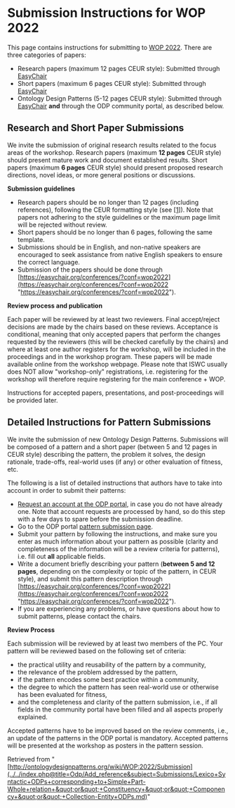 #   Submission Instructions for WOP 2022


This page contains instructions for submitting to [WOP 2022](../../WOP/2022.1.md "WOP:2022"). There are three categories of papers:



* Research papers (maximum 12 pages CEUR style): Submitted through [EasyChair](https://easychair.org/conferences/?conf=wop2022 "https://easychair.org/conferences/?conf=wop2022")
* Short papers (maximum 6 pages CEUR style): Submitted through [EasyChair](https://easychair.org/conferences/?conf=wop2022 "https://easychair.org/conferences/?conf=wop2022")
* Ontology Design Patterns (5-12 pages CEUR style): Submitted through [EasyChair](https://easychair.org/conferences/?conf=wop2022 "https://easychair.org/conferences/?conf=wop2022") __and__ through the ODP community portal, as described below.


##   Research and Short Paper Submissions


We invite the submission of original research results related to the focus areas of the workshop. Research papers (maximum __12 pages__ CEUR style) should present mature work and document established results. Short papers (maximum __6 pages__ CEUR style) should present proposed research directions, novel ideas, or more general positions or discussions.


__Submission guidelines__



* Research papers should be no longer than 12 pages (including references), following the CEUR formatting style (see [[1]](http://ceur-ws.org/HOWTOSUBMIT.html "http://ceur-ws.org/HOWTOSUBMIT.html")). Note that papers not adhering to the style guidelines or the maximum page limit will be rejected without review.
* Short papers should be no longer than 6 pages, following the same template.
* Submissions should be in English, and non-native speakers are encouraged to seek assistance from native English speakers to ensure the correct language.
* Submission of the papers should be done through [https://easychair.org/conferences/?conf=wop2022](https://easychair.org/conferences/?conf=wop2022 "https://easychair.org/conferences/?conf=wop2022").


__Review process and publication__


Each paper will be reviewed by at least two reviewers. Final accept/reject decisions are made by the chairs based on these reviews. Acceptance is conditional, meaning that only accepted papers that perform the changes requested by the reviewers (this will be checked carefully by the chairs) and where at least one author registers for the workshop, will be included in the proceedings and in the workshop program. These papers will be made available online from the workshop webpage. Please note that ISWC usually does NOT allow "workshop-only" registrations, i.e. registering for the workshop will therefore require registering for the main conference + WOP.


Instructions for accepted papers, presentations, and post-proceedings will be provided later.



##   Detailed Instructions for Pattern Submissions


We invite the submission of new Ontology Design Patterns. Submissions will be composed of a pattern and a short paper (between 5 and 12 pages in CEUR style) describing the pattern, the problem it solves, the design rationale, trade-offs, real-world uses (if any) or other evaluation of fitness, etc.


The following is a list of detailed instructions that authors have to take into account in order to submit their patterns: 



* [Request an account at the ODP portal](http://ontologydesignpatterns.org/wiki/Special:RequestAccount "Special:RequestAccount"), in case you do not have already one. Note that account requests are processed by hand, so do this step with a few days to spare before the submission deadline.
* Go to the ODP portal  [pattern submission page](../../Submissions/SubmitAPattern.md "Submissions:SubmitAPattern").
* Submit your pattern by following the instructions, and make sure you enter as much information about your pattern as possible (clarity and completeness of the information will be a review criteria for patterns), i.e. fill out __all__ applicable fields.
* Write a document briefly describing your pattern (__between 5 and 12 pages__, depending on the complexity or topic of the pattern, in CEUR style), and submit this pattern description through [https://easychair.org/conferences/?conf=wop2022](https://easychair.org/conferences/?conf=wop2022 "https://easychair.org/conferences/?conf=wop2022").
* If you are experiencing any problems, or have questions about how to submit patterns, please contact the chairs.


__Review Process__


Each submission will be reviewed by at least two members of the PC. Your pattern will be reviewed based on the following set of criteria:



* the practical utility and reusability of the pattern by a community,
* the relevance of the problem addressed by the pattern,
* if the pattern encodes some best practice within a community,
* the degree to which the pattern has seen real-world use or otherwise has been evaluated for fitness,
* and the completeness and clarity of the pattern submission, i.e., if all fields in the community portal have been filled and all aspects properly explained.


Accepted patterns have to be improved based on the review comments, i.e., an update of the patterns in the ODP portal is mandatory. Accepted patterns will be presented at the workshop as posters in the pattern session.





Retrieved from "[http://ontologydesignpatterns.org/wiki/WOP:2022/Submission](../../index.php@title=Odp/Add_reference&subject=Submissions/Lexico+Syntactic+ODPs+corresponding+to+Simple+Part-Whole+relation+&quot;or&quot;+Constituency+&quot;or&quot;+Componency+&quot;or&quot;+Collection-Entity+ODPs.md)"